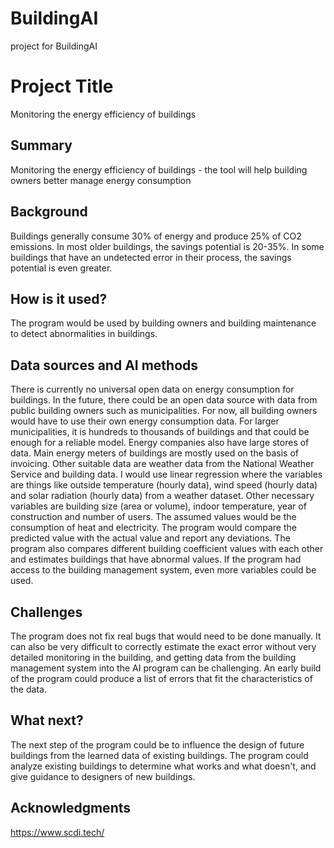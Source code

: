 # BuildingAI
project for BuildingAI

# Project Title
Monitoring the energy efficiency of buildings

## Summary
Monitoring the energy efficiency of buildings - the tool will help building owners better manage energy consumption

## Background
Buildings generally consume 30% of energy and produce 25% of CO2 emissions. In most older buildings, the savings potential is 20-35%. 
In some buildings that have an undetected error in their process, the savings potential is even greater.

## How is it used?
The program would be used by building owners and building maintenance to detect abnormalities in buildings.

## Data sources and AI methods
There is currently no universal open data on energy consumption for buildings. In the future, there could be an open data source with data 
from public building owners such as municipalities. For now, all building owners would have to use their own energy consumption data. For 
larger municipalities, it is hundreds to thousands of buildings and that could be enough for a reliable model. Energy companies also have 
large stores of data. Main energy meters of buildings are mostly used on the basis of invoicing. Other suitable data are weather data from 
the National Weather Service and building data.
I would use linear regression where the variables are things like outside temperature (hourly data), wind speed (hourly data) and solar radiation 
(hourly data) from a weather dataset. Other necessary variables are building size (area or volume), indoor temperature, year of construction and 
number of users. The assumed values would be the consumption of heat and electricity. The program would compare the predicted value with the 
actual value and report any deviations. The program also compares different building coefficient values with each other and estimates buildings 
that have abnormal values. If the program had access to the building management system, even more variables could be used.

## Challenges
The program does not fix real bugs that would need to be done manually. It can also be very difficult to correctly estimate the exact error 
without very detailed monitoring in the building, and getting data from the building management system into the AI program can be challenging. 
An early build of the program could produce a list of errors that fit the characteristics of the data.

## What next?
The next step of the program could be to influence the design of future buildings from the learned data of existing buildings. The program could 
analyze existing buildings to determine what works and what doesn't, and give guidance to designers of new buildings.

## Acknowledgments
https://www.scdi.tech/
